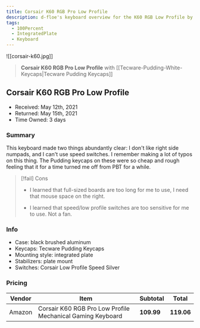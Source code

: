```yaml
---
title: Corsair K60 RGB Pro Low Profile
description: d-floe's keyboard overview for the K60 RGB Low Profile by Corsair
tags:
  - 100Percent
  - IntegratedPlate
  - Keyboard
---
```


![[corsair-k60.jpg]]

> **Corsair K60 RGB Pro Low Profile** with [[Tecware-Pudding-White-Keycaps|Tecware Pudding Keycaps]]

## Corsair K60 RGB Pro Low Profile

- Received: May 12th, 2021
- Returned: May 15th, 2021
- Time Owned: 3 days

### Summary

This keyboard made two things abundantly clear: I don't like right side numpads, and I can't use speed switches. I remember making a lot of typos on this thing.
The Pudding keycaps on these were so cheap and rough feeling that it for a time turned me off from PBT for a while.

> [!fail] Cons
>
> -   I learned that full-sized boards are too long for me to use, I need that mouse space on the right.
>
> -   I learned that speed/low profile switches are too sensitive for me to use. Not a fan.

### Info

- Case: black brushed aluminum
- Keycaps: Tecware Pudding Keycaps
- Mounting style: integrated plate
- Stabilizers: plate mount
- Switches: Corsair Low Profile Speed Silver

### Pricing

| Vendor | Item                                                       | Subtotal   | Total      |
| ------ | ---------------------------------------------------------- | ---------- | ---------- |
| Amazon | Corsair K60 RGB Pro Low Profile Mechanical Gaming Keyboard | **109.99** | **119.06** |
